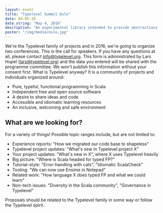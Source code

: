 ```yaml
---
layout: event
title: "Typelevel Summit Oslo"
date: 04-05-16
date_string: "May 4, 2016"
description: "An experimental library intended to provide abstractions for functional programming in Scala, leveraging its unique features."
poster: "/img/media/oslo.jpg"
---
```


We're the Typelevel family of projects and in 2016, we're going to organize two conferences. This is the call for speakers. If you have any questions at all, please contact info@typelevel.org. This form is administrated by Lars Hupel (lars@typelevel.org) and the data you entered will be shared with the programme committee. We won't publish this information without your consent first.
What is Typelevel anyway? It is a community of projects and individuals organized around:

- Pure, typeful, functional programming in Scala
- Independent free and open source software
- A desire to share ideas and code
- Accessible and idiomatic learning resources
- An inclusive, welcoming and safe environment

## What are we looking for?

For a variety of things! Possible topic ranges include, but are not limited to:

- Experience reports:  "How we migrated our code base to shapeless"
- Typelevel project updates: "What's new in Typelevel project X"
- Your project updates: "What's new in X", where X uses Typelevel heavily
- Big picture: "Where is Scala headed for typed FP?"
- Tutorial-style: "Error-handling with cats", "Idiomatic ScalaCheck"
- Tooling: "We can now use Ensime in Notepad"
- Related work: "How language X does typed FP and what we could learn"
- Non-tech issues: "Diversity in the Scala community", "Governance in Typelevel"

Proposals should be related to the Typelevel family in some way or follow the Typelevel spirit.
